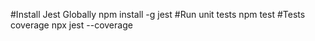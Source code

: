 #Install Jest Globally
npm install -g jest
#Run unit tests
npm test
#Tests coverage
npx jest --coverage
